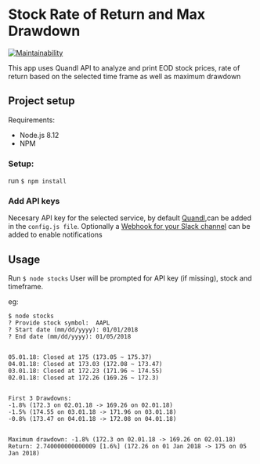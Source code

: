 # Stock Rate of Return and Max Drawdown

[![Maintainability](https://api.codeclimate.com/v1/badges/a8a2a7f1a4fb1f6756aa/maintainability)](https://codeclimate.com/github/AndreiFitai/stock_return_maxdrawdown/maintainability)

This app uses Quandl API to analyze and print EOD stock prices, rate of return based on the selected time frame as well as maximum drawdown

## Project setup

Requirements:

- Node.js 8.12
- NPM

<!-- prettier-ignore -->
### Setup:

run `$ npm install`

### Add API keys

Necesary API key for the selected service, by default [Quandl](https://www.quandl.com),can be added in the `config.js file`.
Optionally a [Webhook for your Slack channel](https://api.slack.com/incoming-webhooks) can be added to enable notifications

## Usage

Run `$ node stocks`
User will be prompted for API key (if missing), stock and timeframe.

eg:

```
$ node stocks
? Provide stock symbol:  AAPL
? Start date (mm/dd/yyyy): 01/01/2018
? End date (mm/dd/yyyy): 01/05/2018


05.01.18: Closed at 175 (173.05 ~ 175.37)
04.01.18: Closed at 173.03 (172.08 ~ 173.47)
03.01.18: Closed at 172.23 (171.96 ~ 174.55)
02.01.18: Closed at 172.26 (169.26 ~ 172.3)


First 3 Drawdowns:
-1.8% (172.3 on 02.01.18 -> 169.26 on 02.01.18)
-1.5% (174.55 on 03.01.18 -> 171.96 on 03.01.18)
-0.8% (173.47 on 04.01.18 -> 172.08 on 04.01.18)


Maximum drawdown: -1.8% (172.3 on 02.01.18 -> 169.26 on 02.01.18)
Return: 2.740000000000009 [1.6%] (172.26 on 01 Jan 2018 -> 175 on 05 Jan 2018)
```
